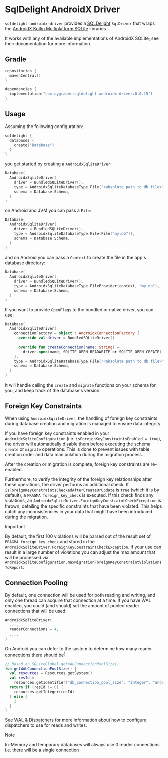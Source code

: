 # SqlDelight AndroidX Driver

`sqldelight-androidx-driver` provides a [SQLDelight] `SqlDriver` that wraps the [AndroidX Kotlin Multiplatform SQLite]
libraries.

It works with any of the available implementations of AndroidX SQLite; see their documentation for more information.

## Gradle

```kotlin
repositories {
  mavenCentral()
}

dependencies {
  implementation("com.eygraber:sqldelight-androidx-driver:0.0.15")
}
```

## Usage
Assuming the following configuration:

```kotlin
sqldelight {
  databases {
    create("Database")
  }
}
```

you get started by creating a `AndroidxSqliteDriver`:

```kotlin
Database(
  AndroidxSqliteDriver(
    driver = BundledSQLiteDriver(),
    type = AndroidxSqliteDatabaseType.File("<absolute path to db file>"),
    schema = Database.Schema,
  )
)
```

on Android and JVM you can pass a `File`:

```kotlin
Database(
  AndroidxSqliteDriver(
    driver = BundledSQLiteDriver(),
    type = AndroidxSqliteDatabaseType.File(File("my.db")),
    schema = Database.Schema,
  )
)
```

and on Android you can pass a `Context` to create the file in the app's database directory:

```kotlin
Database(
  AndroidxSqliteDriver(
    driver = BundledSQLiteDriver(),
    type = AndroidxSqliteDatabaseType.FileProvider(context, "my.db"),
    schema = Database.Schema,
  )
)
```

If you want to provide `OpenFlags` to the bundled or native driver, you can use:

```kotlin
Database(
  AndroidxSqliteDriver(
    connectionFactory = object : AndroidxConnectionFactory {
      override val driver = BundledSQLiteDriver()
      
      override fun createConnection(name: String) =
        driver.open(name, SQLITE_OPEN_READWRITE or SQLITE_OPEN_CREATE)
    },
    type = AndroidxSqliteDatabaseType.File("<absolute path to db file>"),
    schema = Database.Schema,
  )
)
```

It will handle calling the `create` and `migrate` functions on your schema for you, and keep track of the database's version.

## Foreign Key Constraints

When using `AndroidxSqliteDriver`, the handling of foreign key constraints during database creation and migration is 
managed to ensure data integrity.

If you have foreign key constraints enabled in your
`AndroidxSqliteConfiguration` (i.e. `isForeignKeyConstraintsEnabled = true`),
the driver will automatically disable them before executing the schema `create` or `migrate` operations.
This is done to prevent issues with table creation order and data manipulation during the migration process.

After the creation or migration is complete, foreign key constraints are re-enabled.

Furthermore, to verify the integrity of the foreign key relationships after these operations,
the driver performs an additional check. If `isForeignKeyConstraintsCheckedAfterCreateOrUpdate`
is `true` (which it is by default), a `PRAGMA foreign_key_check` is executed. If this check finds
any violations, an `AndroidxSqliteDriver.ForeignKeyConstraintCheckException` is thrown, detailing the 
specific constraints that have been violated. This helps catch any inconsistencies in your data that might
have been introduced during the migration.

> [!IMPORTANT]  
> By default, the first 100 violations will be parsed out of the result set of 
> `PRAGMA foreign_key_check` and stored in the `AndroidxSqliteDriver.ForeignKeyConstraintCheckException`.
> If your use can result in a large number of violations you can adjust the max amount that will be processed via 
> `AndroidxSqliteConfiguration.maxMigrationForeignKeyConstraintViolationsToReport`.

## Connection Pooling

By default, one connection will be used for both reading and writing, and only one thread can acquire that connection 
at a time. If you have WAL enabled, you could (and should) set the amount of pooled reader connections that will be used:

```kotlin
AndroidxSqliteDriver(
  ...,
  readerConnections = 4,
  ...,
)
```

On Android you can defer to the system to determine how many reader connections there should be<sup>[1]</sup>:

```kotlin
// Based on SQLiteGlobal.getWALConnectionPoolSize()
fun getWALConnectionPoolSize() {
  val resources = Resources.getSystem()
  val resId =
    resources.getIdentifier("db_connection_pool_size", "integer", "android")
  return if (resId != 0) {
    resources.getInteger(resId)
  } else {
    2
  }
}
```

See [WAL & Dispatchers] for more information about how to configure dispatchers to use for reads and writes.

> [!NOTE]  
> In-Memory and temporary databases will always use 0 reader connections i.e. there will be a single connection 

[1]: https://blog.p-y.wtf/parallelism-with-android-sqlite#heading-secondary-connections
[AndroidX Kotlin Multiplatform SQLite]: https://developer.android.com/kotlin/multiplatform/sqlite
[SQLDelight]: https://github.com/sqldelight/sqldelight
[WAL & Dispatchers]: https://blog.p-y.wtf/parallelism-with-android-sqlite#heading-wal-amp-dispatchers
